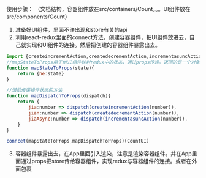使用步骤：
（文档结构，容器组件放在src/containers/Count。。。UI组件放在src/components/Count）
1. 准备好UI组件，里面不许出现和store有关的api
2. 利用react-redux里面的connect方法，创建容器组件，把UI组件放进去，自己就实现和UI组件的连接。然后把创建的容器组件暴露出去。
```js
import {createincrementAction,createdecrementAction,incrementasuncAction} from '../../redux/count_action'
//mapStateToProps用于给UI组件映射redux中的状态，通过props传递。返回的是一个对象，因为props传递的一定是以key:value形式的
function mapStateToProps(state){
    return {he:state}
}

//借助传递操作状态的方法
function mapDispatchToProps(dispatch){
    return {
        jia:number => dispatch(createincrementAction(number)),
		jian:number => dispatch(createdecrementAction(number)),
		jiaAsync:number => dispatch(incrementasuncAction(number)),
    }
}

conncet(mapStateToProps,mapDispatchToProps)(CountUI)
```
3. 容器组件暴露出去，在App里面引入渲染，注意是渲染容器组件。并在App里面通过props把store传给容器组件，实现redux与容器组件的连接。或者在外面包裹<Pre>